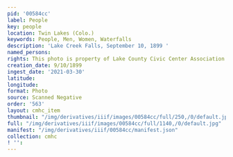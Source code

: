 ```yaml
---
pid: '00584cc'
label: People
key: people
location: Twin Lakes (Colo.)
keywords: People, Men, Women, Waterfalls
description: 'Lake Creek Falls, September 10, 1899 '
named_persons: 
rights: This photo is property of Lake County Civic Center Association.
creation_date: 9/10/1899
ingest_date: '2021-03-30'
latitude: 
longitude: 
format: Photo
source: Scanned Negative
order: '563'
layout: cmhc_item
thumbnail: "/img/derivatives/iiif/images/00584cc/full/250,/0/default.jpg"
full: "/img/derivatives/iiif/images/00584cc/full/1140,/0/default.jpg"
manifest: "/img/derivatives/iiif/00584cc/manifest.json"
collection: cmhc
! '': 
---
```

